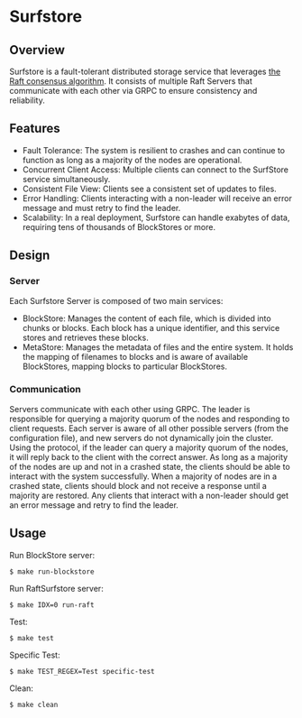 # Surfstore

## Overview

Surfstore is a fault-tolerant distributed storage service that leverages [the Raft consensus algorithm](https://raft.github.io). It consists of multiple Raft Servers that communicate with each other via GRPC to ensure consistency and reliability.

## Features

- Fault Tolerance: The system is resilient to crashes and can continue to function as long as a majority of the nodes are operational.
- Concurrent Client Access: Multiple clients can connect to the SurfStore service simultaneously.
- Consistent File View: Clients see a consistent set of updates to files.
- Error Handling: Clients interacting with a non-leader will receive an error message and must retry to find the leader.
- Scalability: In a real deployment, Surfstore can handle exabytes of data, requiring tens of thousands of BlockStores or more.


## Design

### Server
Each Surfstore Server is composed of two main services:

- BlockStore: Manages the content of each file, which is divided into chunks or blocks. Each block has a unique identifier, and this service stores and retrieves these blocks.
- MetaStore: Manages the metadata of files and the entire system. It holds the mapping of filenames to blocks and is aware of available BlockStores, mapping blocks to particular BlockStores.


### Communication
Servers communicate with each other using GRPC. The leader is responsible for querying a majority quorum of the nodes and responding to client requests.
Each server is aware of all other possible servers (from the configuration file), and new servers do not dynamically join the cluster.
Using the protocol, if the leader can query a majority quorum of the nodes, it will reply back to the client with the correct answer. As long as a majority of the nodes are up and not in a crashed state, the clients should be able to interact with the system successfully. 
When a majority of nodes are in a crashed state, clients should block and not receive a response until a majority are restored. Any clients that interact with a non-leader should get an error message and retry to find the leader.



## Usage

Run BlockStore server:
```console
$ make run-blockstore
```

Run RaftSurfstore server:
```console
$ make IDX=0 run-raft
```

Test:
```console
$ make test
```

Specific Test:
```console
$ make TEST_REGEX=Test specific-test
```

Clean:
```console
$ make clean
```
